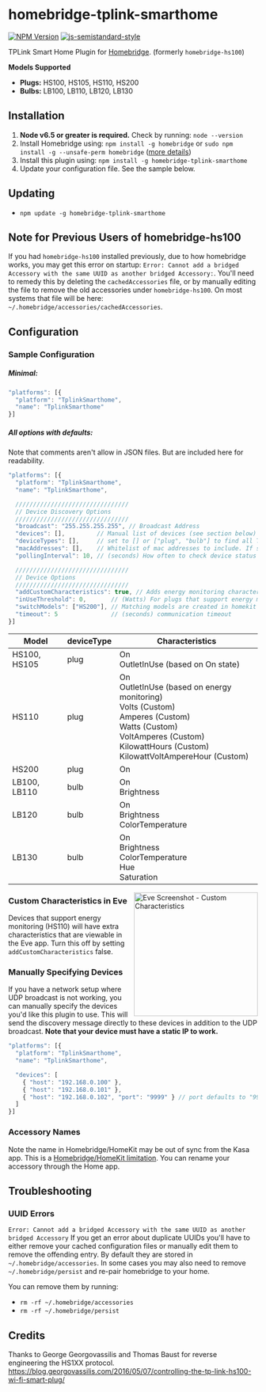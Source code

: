 # homebridge-tplink-smarthome
[![NPM Version](https://img.shields.io/npm/v/homebridge-tplink-smarthome.svg)](https://www.npmjs.com/package/homebridge-tplink-smarthome)
[![js-semistandard-style](https://img.shields.io/badge/code%20style-semistandard-brightgreen.svg?style=flat-square)](https://github.com/Flet/semistandard)

TPLink Smart Home Plugin for [Homebridge](https://github.com/nfarina/homebridge). (formerly `homebridge-hs100`)

**Models Supported**
- **Plugs:** HS100, HS105, HS110, HS200
- **Bulbs:** LB100, LB110, LB120, LB130

## Installation
1. **Node v6.5 or greater is required.** Check by running: `node --version`
2. Install Homebridge using: `npm install -g homebridge` or `sudo npm install -g --unsafe-perm homebridge` ([more details](https://github.com/nfarina/homebridge#installation))
3. Install this plugin using: `npm install -g homebridge-tplink-smarthome`
4. Update your configuration file. See the sample below.

## Updating

- `npm update -g homebridge-tplink-smarthome`

## Note for Previous Users of  homebridge-hs100

If you had `homebridge-hs100` installed previously, due to how homebridge works, you may get this error on startup: `Error: Cannot add a bridged Accessory with the same UUID as another bridged Accessory:`. You'll need to remedy this by deleting the `cachedAccessories` file, or by manually editing the file to remove the old accessories under `homebridge-hs100`. On most systems that file will be here: `~/.homebridge/accessories/cachedAccessories`.

## Configuration

### Sample Configuration

##### Minimal:
```js
"platforms": [{
  "platform": "TplinkSmarthome",
  "name": "TplinkSmarthome"
}]
```

##### All options with defaults:
Note that comments aren't allow in JSON files. But are included here for readability.
```js
"platforms": [{
  "platform": "TplinkSmarthome",
  "name": "TplinkSmarthome",

  ////////////////////////////////
  // Device Discovery Options
  ////////////////////////////////
  "broadcast": "255.255.255.255", // Broadcast Address
  "devices": [],         // Manual list of devices (see section below)
  "deviceTypes": [],     // set to [] or ["plug", "bulb"] to find all TPLink device types or ["plug"] / ["bulb"] for only plugs or bulbs
  "macAddresses": [],    // Whitelist of mac addresses to include. If specified will ignore other devices
  "pollingInterval": 10, // (seconds) How often to check device status in the background

  ////////////////////////////////
  // Device Options
  ////////////////////////////////
  "addCustomCharacteristics": true, // Adds energy monitoring characteristics viewable in Eve app
  "inUseThreshold": 0,       // (Watts) For plugs that support energy monitoring (HS110), min power draw for OutletInUse
  "switchModels": ["HS200"], // Matching models are created in homekit as a switch instead of an outlet
  "timeout": 5               // (seconds) communication timeout
}]
```



| Model               | deviceType | Characteristics   |
|---------------------|------------|-------------------|
| HS100, HS105        | plug       | On<br/>OutletInUse (based on On state) |
| HS110               | plug       | On<br/>OutletInUse (based on energy monitoring)<br/>Volts (Custom)<br/>Amperes (Custom)<br/>Watts (Custom)<br/>VoltAmperes (Custom)<br/>KilowattHours (Custom)<br/>KilowattVoltAmpereHour (Custom) |
| HS200               | plug       | On                | Reported Good <br /> Same API as Plug |
| LB100, LB110        | bulb       | On<br/>Brightness |
| LB120               | bulb       | On<br/>Brightness<br/>ColorTemperature |
| LB130               | bulb       | On<br/>Brightness<br/>ColorTemperature<br/>Hue<br/>Saturation |

<img src="https://user-images.githubusercontent.com/1383980/30236344-5ca0e866-94cc-11e7-9cf7-bb5632291082.png" align="right" alt="Eve Screenshot - Custom Characteristics" width=250>

### Custom Characteristics in Eve
Devices that support energy monitoring (HS110) will have extra characteristics that are viewable in the Eve app. Turn this off by setting `addCustomCharacteristics` false.

### Manually Specifying Devices
If you have a network setup where UDP broadcast is not working, you can manually specify the devices you'd like this plugin to use. This will send the discovery message directly to these devices in addition to the UDP broadcast. **Note that your device must have a static IP to work.**
```js
"platforms": [{
  "platform": "TplinkSmarthome",
  "name": "TplinkSmarthome",

  "devices": [
    { "host": "192.168.0.100" },
    { "host": "192.168.0.101" },
    { "host": "192.168.0.102", "port": "9999" } // port defaults to "9999" but can be overriden
  ]
}]
```

### Accessory Names
Note the name in Homebridge/HomeKit may be out of sync from the Kasa app. This is a [Homebridge/HomeKit limitation](https://github.com/nfarina/homebridge#limitations). You can rename your accessory through the Home app.

## Troubleshooting
### UUID Errors
`Error: Cannot add a bridged Accessory with the same UUID as another bridged Accessory`
If you get an error about duplicate UUIDs you'll have to either remove your cached configuration files or manually edit them to remove the offending entry. By default they are stored in `~/.homebridge/accessories`. In some cases you may also need to remove `~/.homebridge/persist` and re-pair homebridge to your home.

You can remove them by running:
- `rm -rf ~/.homebridge/accessories`
- `rm -rf ~/.homebridge/persist`

## Credits
Thanks to George Georgovassilis and Thomas Baust for reverse engineering the HS1XX protocol.
https://blog.georgovassilis.com/2016/05/07/controlling-the-tp-link-hs100-wi-fi-smart-plug/
